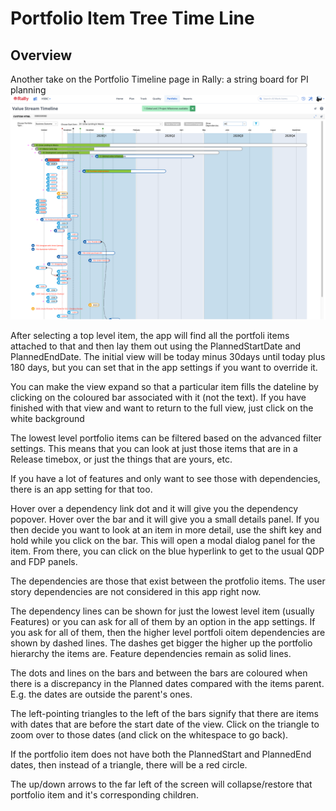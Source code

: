 Portfolio Item Tree Time Line
=====================================

## Overview

Another take on the Portfolio Timeline page in Rally: a string board for PI planning
![alt text](https://github.com/nikantonelli/PortfolioItemTimeLine/blob/master/Images/overview.png)

After selecting a top level item, the app will find all the portfoli items attached to that and then lay them out using the PlannedStartDate and PlannedEndDate. The initial view will be today minus 30days until today plus 180 days, but you can set that in the app settings if you want to override it.

You can make the view expand so that a particular item fills the dateline by clicking on the coloured bar associated with it (not the text).  If you have finished with that view and want to return to the full view, just click on the white background

The lowest level portfolio items can be filtered based on the advanced filter settings. This means that you can look at just those items that are in a Release timebox, or just the things that are yours, etc.

If you have a lot of features and only want to see those with dependencies, there is an app setting for that too.

Hover over a dependency link dot and it will give you the dependency popover. Hover over the bar and it will give you a small details panel. If you then decide you want to look at an item in more detail, use the shift key and hold while you click on the bar. This will open a modal dialog panel for the item. From there, you can click on the blue hyperlink to get to the usual QDP and FDP panels.

The dependencies are those that exist between the protfolio items. The user story dependencies are not considered in this app right now.

The dependency lines can be shown for just the lowest level item (usually Features) or you can ask for all of them by an option in the app settings. If you ask for all of them, then the higher level portfoli oitem dependencies are shown by dashed lines. The dashes get bigger the higher up the portfolio hierarchy the items are. Feature dependencies remain as solid lines.

The dots and lines on the bars and between the bars are coloured when there is a discrepancy in the Planned dates compared with the items parent. E.g. the dates are outside the parent's ones.

The left-pointing triangles to the left of the bars signify that there are items with dates that are before the start date of the view. Click on the triangle to zoom over to those dates (and click on the whitespace to go back).

If the portfolio item does not have both the PlannedStart and PlannedEnd dates, then instead of a triangle, there will be a red circle.

The up/down arrows to the far left of the screen will collapse/restore that portfolio item and it's corresponding children.
